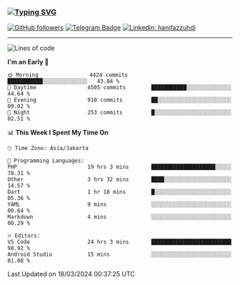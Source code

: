 ### [![Typing SVG](https://readme-typing-svg.herokuapp.com?font=lato&size=22&lines=Hi+There+👋)](https://git.io/typing-svg) 

[![GitHub followers](https://img.shields.io/github/followers/hanifazzuhdi?label=Follow&style=social)](https://github.com/hanifazzuhdi/?tab=follow) 
[![Telegram Badge](https://img.shields.io/badge/-hanif0198-blue?style=social&logo=telegram&link=https://www.t.me/hanif0198/)](https://www.t.me/hanif0198/) 
[![Linkedin: hanifazzuhdi](https://img.shields.io/badge/-hanifazzuhdi-blue?style=flat-square&logo=Linkedin&logoColor=white&link=https://www.linkedin.com/in/hanif-az-zuhdi-69688019b/)](https://www.linkedin.com/in/hanif-az-zuhdi-69688019b/) 

<hr/>

<!--START_SECTION:waka-->
![Lines of code](https://img.shields.io/badge/From%20Hello%20World%20I%27ve%20Written-49.0%20million%20lines%20of%20code-blue)

**I'm an Early 🐤** 

```text
🌞 Morning                4424 commits        ███████████░░░░░░░░░░░░░░   43.84 % 
🌆 Daytime                4505 commits        ███████████░░░░░░░░░░░░░░   44.64 % 
🌃 Evening                910 commits         ██░░░░░░░░░░░░░░░░░░░░░░░   09.02 % 
🌙 Night                  253 commits         █░░░░░░░░░░░░░░░░░░░░░░░░   02.51 % 
```


📊 **This Week I Spent My Time On** 

```text
🕑︎ Time Zone: Asia/Jakarta

💬 Programming Languages: 
PHP                      19 hrs 3 mins       ████████████████████░░░░░   78.31 % 
Other                    3 hrs 32 mins       ████░░░░░░░░░░░░░░░░░░░░░   14.57 % 
Dart                     1 hr 18 mins        █░░░░░░░░░░░░░░░░░░░░░░░░   05.36 % 
YAML                     9 mins              ░░░░░░░░░░░░░░░░░░░░░░░░░   00.64 % 
Markdown                 4 mins              ░░░░░░░░░░░░░░░░░░░░░░░░░   00.29 % 

🔥 Editors: 
VS Code                  24 hrs 3 mins       █████████████████████████   98.92 % 
Android Studio           15 mins             ░░░░░░░░░░░░░░░░░░░░░░░░░   01.08 % 
```


 Last Updated on 18/03/2024 00:37:25 UTC
<!--END_SECTION:waka-->
